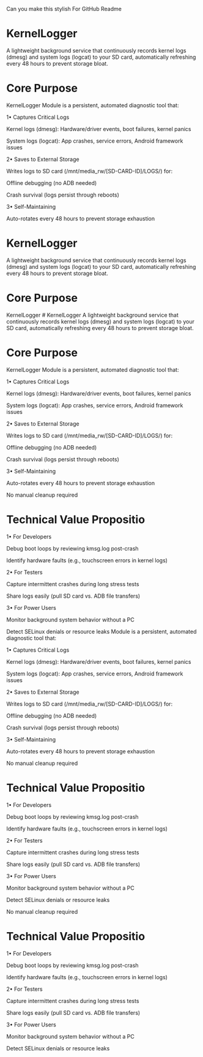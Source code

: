 Can you make this stylish For GitHub Readme
# KernelLogger
A lightweight background service that continuously records kernel logs (dmesg) and system logs (logcat) to your SD card, automatically refreshing every 48 hours to prevent storage bloat.

# Core Purpose
KernelLogger Module is a persistent, automated diagnostic tool that:

1• Captures Critical Logs

Kernel logs (dmesg): Hardware/driver events, boot failures, kernel panics

System logs (logcat): App crashes, service errors, Android framework issues

2• Saves to External Storage

Writes logs to SD card (/mnt/media_rw/[SD-CARD-ID]/LOGS/) for:

Offline debugging (no ADB needed)

Crash survival (logs persist through reboots)

3• Self-Maintaining

Auto-rotates every 48 hours to prevent storage exhaustion
# KernelLogger
A lightweight background service that continuously records kernel logs (dmesg) and system logs (logcat) to your SD card, automatically refreshing every 48 hours to prevent storage bloat.

# Core Purpose
KernelLogger # KernelLogger
A lightweight background service that continuously records kernel logs (dmesg) and system logs (logcat) to your SD card, automatically refreshing every 48 hours to prevent storage bloat.

# Core Purpose
KernelLogger Module is a persistent, automated diagnostic tool that:

1• Captures Critical Logs

Kernel logs (dmesg): Hardware/driver events, boot failures, kernel panics

System logs (logcat): App crashes, service errors, Android framework issues

2• Saves to External Storage

Writes logs to SD card (/mnt/media_rw/[SD-CARD-ID]/LOGS/) for:

Offline debugging (no ADB needed)

Crash survival (logs persist through reboots)

3• Self-Maintaining

Auto-rotates every 48 hours to prevent storage exhaustion

No manual cleanup required

# Technical Value Propositio 

1• For Developers

Debug boot loops by reviewing kmsg.log post-crash

Identify hardware faults (e.g., touchscreen errors in kernel logs)

2• For Testers

Capture intermittent crashes during long stress tests

Share logs easily (pull SD card vs. ADB file transfers)

3• For Power Users

Monitor background system behavior without a PC

Detect SELinux denials or resource leaks
Module is a persistent, automated diagnostic tool that:

1• Captures Critical Logs

Kernel logs (dmesg): Hardware/driver events, boot failures, kernel panics

System logs (logcat): App crashes, service errors, Android framework issues

2• Saves to External Storage

Writes logs to SD card (/mnt/media_rw/[SD-CARD-ID]/LOGS/) for:

Offline debugging (no ADB needed)

Crash survival (logs persist through reboots)

3• Self-Maintaining

Auto-rotates every 48 hours to prevent storage exhaustion

No manual cleanup required

# Technical Value Propositio 

1• For Developers

Debug boot loops by reviewing kmsg.log post-crash

Identify hardware faults (e.g., touchscreen errors in kernel logs)

2• For Testers

Capture intermittent crashes during long stress tests

Share logs easily (pull SD card vs. ADB file transfers)

3• For Power Users

Monitor background system behavior without a PC

Detect SELinux denials or resource leaks

No manual cleanup required

# Technical Value Propositio 

1• For Developers

Debug boot loops by reviewing kmsg.log post-crash

Identify hardware faults (e.g., touchscreen errors in kernel logs)

2• For Testers

Capture intermittent crashes during long stress tests

Share logs easily (pull SD card vs. ADB file transfers)

3• For Power Users

Monitor background system behavior without a PC

Detect SELinux denials or resource leaks
 
